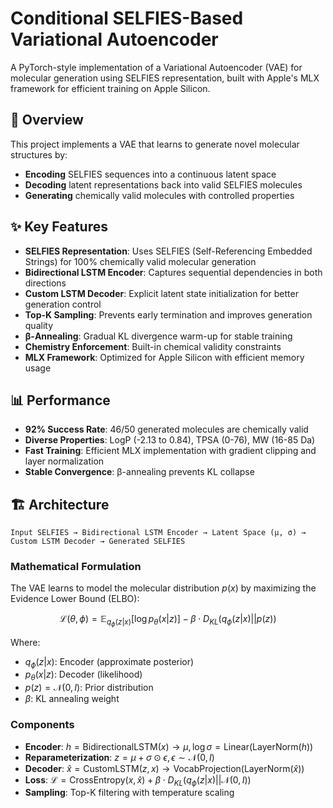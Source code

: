 # Conditional SELFIES-Based Variational Autoencoder

A PyTorch-style implementation of a Variational Autoencoder (VAE) for molecular generation using SELFIES representation, built with Apple's MLX framework for efficient training on Apple Silicon.

## 🧬 Overview

This project implements a VAE that learns to generate novel molecular structures by:
- **Encoding** SELFIES sequences into a continuous latent space
- **Decoding** latent representations back into valid SELFIES molecules
- **Generating** chemically valid molecules with controlled properties

## ✨ Key Features

- **SELFIES Representation**: Uses SELFIES (Self-Referencing Embedded Strings) for 100% chemically valid molecular generation
- **Bidirectional LSTM Encoder**: Captures sequential dependencies in both directions
- **Custom LSTM Decoder**: Explicit latent state initialization for better generation control
- **Top-K Sampling**: Prevents early termination and improves generation quality
- **β-Annealing**: Gradual KL divergence warm-up for stable training
- **Chemistry Enforcement**: Built-in chemical validity constraints
- **MLX Framework**: Optimized for Apple Silicon with efficient memory usage

## 📊 Performance

- **92% Success Rate**: 46/50 generated molecules are chemically valid
- **Diverse Properties**: LogP (-2.13 to 0.84), TPSA (0-76), MW (16-85 Da)
- **Fast Training**: Efficient MLX implementation with gradient clipping and layer normalization
- **Stable Convergence**: β-annealing prevents KL collapse

## 🏗️ Architecture

```
Input SELFIES → Bidirectional LSTM Encoder → Latent Space (μ, σ) → Custom LSTM Decoder → Generated SELFIES
```

### Mathematical Formulation

The VAE learns to model the molecular distribution $p(x)$ by maximizing the Evidence Lower Bound (ELBO):

$$\mathcal{L}(\theta, \phi) = \mathbb{E}_{q_\phi(z|x)}[\log p_\theta(x|z)] - \beta \cdot D_{KL}(q_\phi(z|x) || p(z))$$

Where:
- $q_\phi(z|x)$: Encoder (approximate posterior)
- $p_\theta(x|z)$: Decoder (likelihood)
- $p(z) = \mathcal{N}(0, I)$: Prior distribution
- $\beta$: KL annealing weight

### Components

- **Encoder**: $h = \text{BidirectionalLSTM}(x) \rightarrow \mu, \log\sigma = \text{Linear}(\text{LayerNorm}(h))$
- **Reparameterization**: $z = \mu + \sigma \odot \epsilon, \epsilon \sim \mathcal{N}(0, I)$
- **Decoder**: $\hat{x} = \text{CustomLSTM}(z, x) \rightarrow \text{VocabProjection}(\text{LayerNorm}(\hat{x}))$
- **Loss**: $\mathcal{L} = \text{CrossEntropy}(x, \hat{x}) + \beta \cdot D_{KL}(q_\phi(z|x) || \mathcal{N}(0, I))$
- **Sampling**: Top-K filtering with temperature scaling
